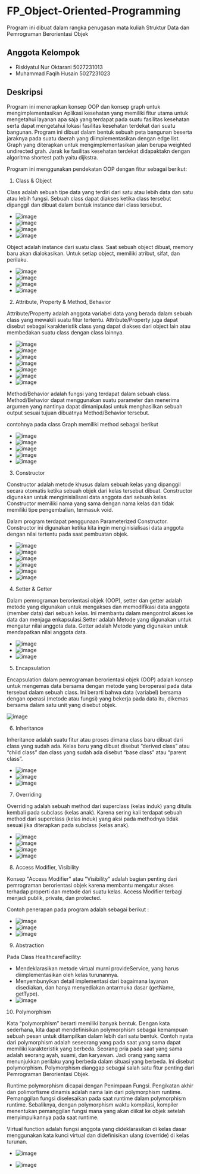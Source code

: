 # FP_Object-Oriented-Programming
Program ini dibuat dalam rangka penugasan mata kuliah Struktur Data dan Pemrograman Berorientasi Objek 

## Anggota Kelompok
- Riskiyatul Nur Oktarani 5027231013
- Muhammad Faqih Husain 5027231023

## Deskripsi
Program ini menerapkan konsep OOP dan konsep graph untuk mengimplementasikan Aplikasi kesehatan yang memiliki fitur utama untuk mengetahui layanan apa saja yang terdapat pada suatu fasilitas kesehatan serta dapat mengetahui lokasi fasilitas kesehatan terdekat dari suatu bangunan. Program ini dibuat dalam bentuk sebuah peta bangunan beserta jaraknya pada suatu daerah yang diimplementasikan dengan edge list. Graph yang diterapkan untuk mengimplementasikan jalan berupa weighted undirected grah. Jarak ke fasilitas kesehatan terdekat didapaktakn dengan algoritma shortest path yaitu dijkstra.

Program ini menggunakan pendekatan OOP dengan fitur sebagai berikut:

1. Class & Object

Class adalah sebuah tipe data yang terdiri dari satu atau lebih data dan satu atau lebih fungsi. Sebuah class dapat diakses ketika class tersebut dipanggil dan dibuat dalam bentuk instance dari class tersebut.

- ![image](https://github.com/fqhhusain/FP_Object-Oriented-Programming/assets/88548292/3b8d00ce-e8f3-4951-bf79-c4935e07b345)
- ![image](https://github.com/fqhhusain/FP_Object-Oriented-Programming/assets/88548292/368867de-f1d4-48cf-a853-76b63a5b540c)
- ![image](https://github.com/fqhhusain/FP_Object-Oriented-Programming/assets/88548292/40efbbdd-2f70-496b-9317-7d6af86baac3)
- ![image](https://github.com/fqhhusain/FP_Object-Oriented-Programming/assets/88548292/572e02ad-f1cc-43e1-aa74-a8aeb0fdb586)

Object adalah instance dari suatu class. Saat sebuah object dibuat, memory baru akan dialokasikan. Untuk setiap object, memiliki atribut, sifat, dan perilaku.

- ![image](https://github.com/fqhhusain/FP_Object-Oriented-Programming/assets/88548292/4a1069de-6adb-40ac-9c8a-d26959fc211d)
- ![image](https://github.com/fqhhusain/FP_Object-Oriented-Programming/assets/88548292/75f20380-d241-48c3-8ea2-91b6e5819073)
- ![image](https://github.com/fqhhusain/FP_Object-Oriented-Programming/assets/88548292/88e32b04-2b4c-4e4b-bf17-96b7fcb7ee9b)
- ![image](https://github.com/fqhhusain/FP_Object-Oriented-Programming/assets/88548292/f04d7179-7f55-4c1a-8d1d-941d8d96c530)

2. Attribute, Property & Method, Behavior

Attribute/Property adalah anggota variabel data yang berada dalam sebuah class yang mewakili suatu fitur tertentu. Attribute/Property juga dapat disebut sebagai karakteristik class yang dapat diakses dari object lain atau membedakan suatu class dengan class lainnya.

- ![image](https://github.com/fqhhusain/FP_Object-Oriented-Programming/assets/88548292/328fcea6-ec2c-42a5-8e34-ec0fbae5526c)
- ![image](https://github.com/fqhhusain/FP_Object-Oriented-Programming/assets/88548292/b80c1d76-e498-43c7-a5aa-12a181f77349)
- ![image](https://github.com/fqhhusain/FP_Object-Oriented-Programming/assets/88548292/70ddc308-c9c8-457c-9b78-8c791580d8e7)
- ![image](https://github.com/fqhhusain/FP_Object-Oriented-Programming/assets/88548292/a0ea13ac-f7d3-492c-bf3d-601e538053c4)
- ![image](https://github.com/fqhhusain/FP_Object-Oriented-Programming/assets/88548292/194c0047-c413-4d70-b163-a66e2606db7d)
- ![image](https://github.com/fqhhusain/FP_Object-Oriented-Programming/assets/88548292/f5ab4da2-f3d8-4acc-b6c6-534837b7b0fc)
- ![image](https://github.com/fqhhusain/FP_Object-Oriented-Programming/assets/88548292/cb3b81c4-07da-4445-ba83-affaffa13faa)

Method/Behavior adalah fungsi yang terdapat dalam sebuah class. Method/Behavior dapat menggunakan suatu parameter dan menerima argumen yang nantinya dapat dimanipulasi untuk menghasilkan sebuah output sesuai tujuan dibuatnya Method/Behavior tersebut.

contohnya pada class Graph memiliki method sebagai berikut 
- ![image](https://github.com/fqhhusain/FP_Object-Oriented-Programming/assets/88548292/07eded57-e757-4569-878a-e3b4112b5c96)
- ![image](https://github.com/fqhhusain/FP_Object-Oriented-Programming/assets/88548292/ac434e84-0de3-4947-80c6-e3598c3b4ba4)
- ![image](https://github.com/fqhhusain/FP_Object-Oriented-Programming/assets/88548292/ad345903-1e48-4fa5-99ac-1520c371d21a)
- ![image](https://github.com/fqhhusain/FP_Object-Oriented-Programming/assets/88548292/3a98f95e-9f0e-4d57-a99e-3cc86304cc28)
- ![image](https://github.com/fqhhusain/FP_Object-Oriented-Programming/assets/88548292/09426641-08ab-4101-b37d-adbf78e8cffd)


3. Constructor

Constructor adalah metode khusus dalam sebuah kelas yang dipanggil secara otomatis ketika sebuah objek dari kelas tersebut dibuat. Constructor digunakan untuk menginisialisasi data anggota dari sebuah kelas. Constructor memiliki nama yang sama dengan nama kelas dan tidak memiliki tipe pengembalian, termasuk void.

Dalam program terdapat penggunaan Parameterized Constructor. Constructor ini digunakan ketika kita ingin menginisialisasi data anggota dengan nilai tertentu pada saat pembuatan objek.

- ![image](https://github.com/fqhhusain/FP_Object-Oriented-Programming/assets/88548292/ba0e1ecb-19fc-43e7-aae4-b7cd18c92159)
- ![image](https://github.com/fqhhusain/FP_Object-Oriented-Programming/assets/88548292/057d5cbf-5cd9-4c01-bdfa-0bf710ead4c4)
- ![image](https://github.com/fqhhusain/FP_Object-Oriented-Programming/assets/88548292/49b15c94-8a30-49a5-93b0-b4596e6b166b)
- ![image](https://github.com/fqhhusain/FP_Object-Oriented-Programming/assets/88548292/cb0983ed-f880-4260-92ed-cdff6fb8722c)
- ![image](https://github.com/fqhhusain/FP_Object-Oriented-Programming/assets/88548292/19a898a6-b522-4ca8-b0e9-20f3c30a38fd)
- ![image](https://github.com/fqhhusain/FP_Object-Oriented-Programming/assets/88548292/4a315a68-6755-4225-9c59-cf11dfc5d633)

4. Setter & Getter

Dalam pemrograman berorientasi objek (OOP), setter dan getter adalah metode yang digunakan untuk mengakses dan memodifikasi data anggota (member data) dari sebuah kelas. Ini membantu dalam mengontrol akses ke data dan menjaga enkapsulasi.Setter adalah Metode yang digunakan untuk mengatur nilai anggota data. Getter adalah Metode yang digunakan untuk mendapatkan nilai anggota data.

- ![image](https://github.com/fqhhusain/FP_Object-Oriented-Programming/assets/88548292/ebb82e10-213d-4705-8bae-73d2147af883)
- ![image](https://github.com/fqhhusain/FP_Object-Oriented-Programming/assets/88548292/e241129e-f7ed-41f8-9dbe-d8116124720a)
- ![image](https://github.com/fqhhusain/FP_Object-Oriented-Programming/assets/88548292/d9cb22e3-faa0-45cb-86c9-b3aad362ea16)

5. Encapsulation

Encapsulation dalam pemrograman berorientasi objek (OOP) adalah konsep untuk mengemas data bersama dengan metode yang beroperasi pada data tersebut dalam sebuah class. Ini berarti bahwa data (variabel) bersama dengan operasi (metode atau fungsi) yang bekerja pada data itu, dikemas bersama dalam satu unit yang disebut objek.

![image](https://github.com/fqhhusain/FP_Object-Oriented-Programming/assets/88548292/030232f8-9ac3-466a-a372-490bef15ed07)

6. Inheritance

Inheritance adalah suatu fitur atau proses dimana class baru dibuat dari class yang sudah ada. Kelas baru yang dibuat disebut “derived class” atau “child class” dan class yang sudah ada disebut “base class” atau “parent class”.

- ![image](https://github.com/fqhhusain/FP_Object-Oriented-Programming/assets/88548292/5d67115b-b0ae-40ee-96f8-f8d1b22117b3)
- ![image](https://github.com/fqhhusain/FP_Object-Oriented-Programming/assets/88548292/0d3f51f8-db38-4b9d-8c15-5e5eb83cc1d2)
- ![image](https://github.com/fqhhusain/FP_Object-Oriented-Programming/assets/88548292/2279f922-7c0e-4fa0-9463-c573c54f9d07)

7. Overriding

Overriding adalah sebuah method dari superclass (kelas induk) yang ditulis kembali pada subclass (kelas anak). Karena sering kali terdapat sebuah method dari superclass (kelas induk) yang aksi pada methodnya tidak sesuai jika diterapkan pada subclass (kelas anak).

- ![image](https://github.com/fqhhusain/FP_Object-Oriented-Programming/assets/88548292/d3aca27e-5ad9-4e48-857e-8ccafec3a070)
- ![image](https://github.com/fqhhusain/FP_Object-Oriented-Programming/assets/88548292/7074c6f2-0416-43d2-a1f1-045ff1ac56a6)
- ![image](https://github.com/fqhhusain/FP_Object-Oriented-Programming/assets/88548292/cce2a8d1-2315-42d1-bda6-ce975364da79)
- ![image](https://github.com/fqhhusain/FP_Object-Oriented-Programming/assets/88548292/967ee528-f11a-4690-b09a-19fc704ec042)

8. Access Modifier, Visibility

Konsep "Access Modifier" atau "Visibility" adalah bagian penting dari pemrograman berorientasi objek karena membantu mengatur akses terhadap properti dan metode dari suatu kelas. Access Modifier terbagi menjadi publik, private, dan protected.

Contoh penerapan pada program adalah sebagai berikut :

- ![image](https://github.com/fqhhusain/FP_Object-Oriented-Programming/assets/88548292/a47ea3e3-fd65-4a70-a21f-45216947cf44)
- ![image](https://github.com/fqhhusain/FP_Object-Oriented-Programming/assets/88548292/e0a0846b-691d-4179-bddf-0c1127d2f2c1)
- ![image](https://github.com/fqhhusain/FP_Object-Oriented-Programming/assets/88548292/af0f05e2-3ca2-4662-a064-77e403eeb2c8)

9. Abstraction

Pada Class HealthcareFacility:
- Mendeklarasikan metode virtual murni provideService, yang harus diimplementasikan oleh kelas turunannya.
- Menyembunyikan detail implementasi dari bagaimana layanan disediakan, dan hanya menyediakan antarmuka dasar (getName, getType).
- ![image](https://github.com/fqhhusain/FP_Object-Oriented-Programming/assets/88548292/0a937ba2-aa48-4ef6-8caa-8f8487ae6454)


10. Polymorphism

Kata “polymorphism” berarti memiliki banyak bentuk. Dengan kata sederhana, kita dapat mendefinisikan polymorphism sebagai kemampuan sebuah pesan untuk ditampilkan dalam lebih dari satu bentuk. Contoh nyata dari polymorphism adalah seseorang yang pada saat yang sama dapat memiliki karakteristik yang berbeda. Seorang pria pada saat yang sama adalah seorang ayah, suami, dan karyawan. Jadi orang yang sama menunjukkan perilaku yang berbeda dalam situasi yang berbeda. Ini disebut polymorphism. Polymorphism dianggap sebagai salah satu fitur penting dari Pemrograman Berorientasi Objek.

Runtime polymorphism dicapai dengan Penimpaan Fungsi. Pengikatan akhir dan polimorfisme dinamis adalah nama lain dari polymorphism runtime. Pemanggilan fungsi diselesaikan pada saat runtime dalam polymorphism runtime. Sebaliknya, dengan polymorphism waktu kompilasi, kompiler menentukan pemanggilan fungsi mana yang akan diikat ke objek setelah menyimpulkannya pada saat runtime.

Virtual function adalah fungsi anggota yang dideklarasikan di kelas dasar menggunakan kata kunci virtual dan didefinisikan ulang (override) di kelas turunan.

- ![image](https://github.com/fqhhusain/FP_Object-Oriented-Programming/assets/88548292/cf918870-e209-48da-9233-ef7e964f2ef5)

- ![image](https://github.com/fqhhusain/FP_Object-Oriented-Programming/assets/88548292/493f79c2-65ca-44b6-bc7a-95d7c4b557ce)

